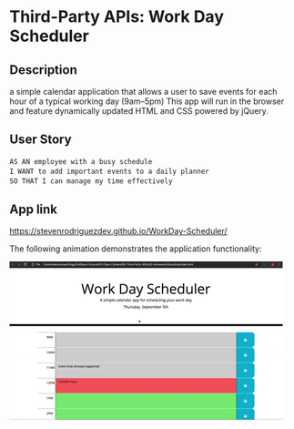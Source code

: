 # Third-Party APIs: Work Day Scheduler

## Description

a simple calendar application that allows a user to save events for each hour of a typical working day (9am&ndash;5pm) This app will run in the browser and feature dynamically updated HTML and CSS powered by jQuery.

## User Story

```md
AS AN employee with a busy schedule
I WANT to add important events to a daily planner
SO THAT I can manage my time effectively
```

## App link

https://stevenrodriguezdev.github.io/WorkDay-Scheduler/

The following animation demonstrates the application functionality:

<!-- @TODO: create ticket to review/update image) -->

![A user clicks on slots on the color-coded calendar and edits the events.](./assets/05-third-party-apis-homework-demo.gif)
